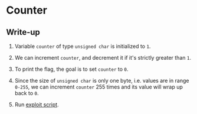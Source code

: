 # Counter

## Write-up

1. Variable `counter` of type `unsigned char` is initialized to `1`.

2. We can increment `counter`, and decrement it if it's strictly greater than `1`.

3. To print the flag, the goal is to set `counter` to `0`.

4. Since the size of `unsigned char` is only one byte, i.e. values are in range `0-255`, we can increment `counter` 255 times and its value will wrap up back to `0`.

5. Run [exploit script](./solve.py).

